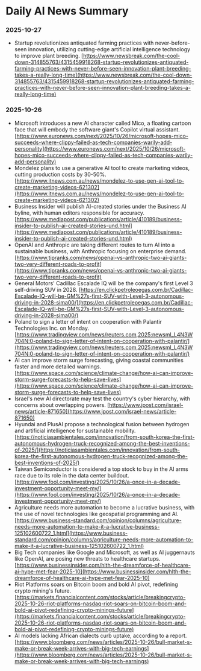 # Daily AI News Summary

### 2025-10-27
- Startup revolutionizes antiquated farming practices with never-before-seen innovation, utilizing cutting-edge artificial intelligence technology to improve plant breeding. [https://www.newsbreak.com/the-cool-down-314855763/4315459918268-startup-revolutionizes-antiquated-farming-practices-with-never-before-seen-innovation-plant-breeding-takes-a-really-long-time](https://www.newsbreak.com/the-cool-down-314855763/4315459918268-startup-revolutionizes-antiquated-farming-practices-with-never-before-seen-innovation-plant-breeding-takes-a-really-long-time)

### 2025-10-26
- Microsoft introduces a new AI character called Mico, a floating cartoon face that will embody the software giant's Copilot virtual assistant. [https://www.euronews.com/next/2025/10/26/microsoft-hopes-mico-succeeds-where-clippy-failed-as-tech-companies-warily-add-personality](https://www.euronews.com/next/2025/10/26/microsoft-hopes-mico-succeeds-where-clippy-failed-as-tech-companies-warily-add-personality)
- Mondelez plans to use a generative AI tool to create marketing videos, cutting production costs by 30-50%. [https://www.itnews.com.au/news/mondelez-to-use-gen-ai-tool-to-create-marketing-videos-621302](https://www.itnews.com.au/news/mondelez-to-use-gen-ai-tool-to-create-marketing-videos-621302)
- Business Insider will publish AI-created stories under the Business AI byline, with human editors responsible for accuracy. [https://www.mediapost.com/publications/article/410189/business-insider-to-publish-ai-created-stories-und.html](https://www.mediapost.com/publications/article/410189/business-insider-to-publish-ai-created-stories-und.html)
- OpenAI and Anthropic are taking different routes to turn AI into a sustainable business, with Anthropic focusing on enterprise demand. [https://www.tipranks.com/news/openai-vs-anthropic-two-ai-giants-two-very-different-roads-to-profit](https://www.tipranks.com/news/openai-vs-anthropic-two-ai-giants-two-very-different-roads-to-profit)
- General Motors' Cadillac Escalade IQ will be the company's first Level 3 self-driving SUV in 2028. [https://en.clickpetroleoegas.com.br/Cadillac-Escalade-IQ-will-be-GM%27s-first-SUV-with-Level-3-autonomous-driving-in-2028-sima00/](https://en.clickpetroleoegas.com.br/Cadillac-Escalade-IQ-will-be-GM%27s-first-SUV-with-Level-3-autonomous-driving-in-2028-sima00/)
- Poland to sign a letter of intent on cooperation with Palantir Technologies Inc. on Monday. [https://www.tradingview.com/news/reuters.com,2025:newsml_L4N3W704N:0-poland-to-sign-letter-of-intent-on-cooperation-with-palantir/](https://www.tradingview.com/news/reuters.com,2025:newsml_L4N3W704N:0-poland-to-sign-letter-of-intent-on-cooperation-with-palantir/)
- AI can improve storm surge forecasting, giving coastal communities faster and more detailed warnings. [https://www.space.com/science/climate-change/how-ai-can-improve-storm-surge-forecasts-to-help-save-lives](https://www.space.com/science/climate-change/how-ai-can-improve-storm-surge-forecasts-to-help-save-lives)
- Israel's new AI directorate may test the country's cyber hierarchy, with concerns about overlapping powers. [https://www.jpost.com/israel-news/article-871650](https://www.jpost.com/israel-news/article-871650)
- Hyundai and PlusAI propose a technological fusion between hydrogen and artificial intelligence for sustainable mobility. [https://noticiasambientales.com/innovation/from-south-korea-the-first-autonomous-hydrogen-truck-recognized-among-the-best-inventions-of-2025/](https://noticiasambientales.com/innovation/from-south-korea-the-first-autonomous-hydrogen-truck-recognized-among-the-best-inventions-of-2025/)
- Taiwan Semiconductor is considered a top stock to buy in the AI arms race due to its role in the data center buildout. [https://www.fool.com/investing/2025/10/26/a-once-in-a-decade-investment-opportunity-meet-my/](https://www.fool.com/investing/2025/10/26/a-once-in-a-decade-investment-opportunity-meet-my/)
- Agriculture needs more automation to become a lucrative business, with the use of novel technologies like geospatial programming and AI. [https://www.business-standard.com/opinion/columns/agriculture-needs-more-automation-to-make-it-a-lucrative-business-125102600722_1.html](https://www.business-standard.com/opinion/columns/agriculture-needs-more-automation-to-make-it-a-lucrative-business-125102600722_1.html)
- Big Tech companies like Google and Microsoft, as well as AI juggernauts like OpenAI, are posing new threats to healthcare startups. [https://www.businessinsider.com/hlth-the-dreamforce-of-healthcare-ai-hype-met-fear-2025-10](https://www.businessinsider.com/hlth-the-dreamforce-of-healthcare-ai-hype-met-fear-2025-10)
- Riot Platforms soars on Bitcoin boom and bold AI pivot, redefining crypto mining's future. [https://markets.financialcontent.com/stocks/article/breakingcrypto-2025-10-26-riot-platforms-nasdaq-riot-soars-on-bitcoin-boom-and-bold-ai-pivot-redefining-crypto-minings-future](https://markets.financialcontent.com/stocks/article/breakingcrypto-2025-10-26-riot-platforms-nasdaq-riot-soars-on-bitcoin-boom-and-bold-ai-pivot-redefining-crypto-minings-future)
- AI models lacking African dialects curb uptake, according to a report. [https://www.bloomberg.com/news/articles/2025-10-26/bull-market-s-make-or-break-week-arrives-with-big-tech-earnings](https://www.bloomberg.com/news/articles/2025-10-26/bull-market-s-make-or-break-week-arrives-with-big-tech-earnings)